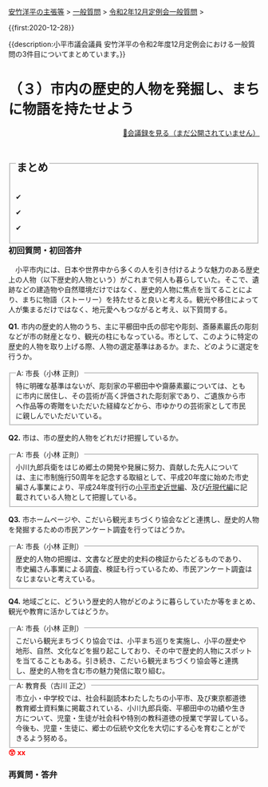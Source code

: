 <p class="breadcrumbs"><a href="../../../index.md">安竹洋平の主張等</a> > <a href="../../index.md">一般質問</a> > <a href="./index.md">令和2年12月定例会一般質問</a> > 

{{first:2020-12-28}}

{{description:小平市議会議員 安竹洋平の令和2年度12月定例会における一般質問の3件目についてまとめています。}}

<style type="text/css">
h4 {
  text-decoration: underline;
}
</style>

# （３）市内の歴史的人物を発掘し、まちに物語を持たせよう

<p style="text-align:right"><a href="https://ssp.kaigiroku.net/tenant/kodaira/SpTop.html">📄会議録を見る（まだ公開されていません）</a></p>

<fieldset class="point">
  <legend>
    <h2 class="point"> まとめ </h2>
  </legend>
  <p class="point">✔ </p>
  <p class="point">✔ </p>
  <p class="point">✔ </p>
</fieldset>

<h3 style="margin-top:0"> 初回質問・初回答弁</h3>

<div class="letter">

　小平市内には、日本や世界中から多くの人を引き付けるような魅力のある歴史上の人物（以下歴史的人物という）がこれまで何人も暮らしていた。そこで、遺跡などの建造物や自然環境だけではなく、歴史的人物に焦点を当てることにより、まちに物語（ストーリー）を持たせると良いと考える。観光や移住によって人が集まるだけではなく、地元愛へもつながると考え、以下質問する。

**Q1.** 市内の歴史的人物のうち、主に平櫛田中氏の邸宅や彫刻、斎藤素巖氏の彫刻などが市の財産となり、観光の柱にもなっている。市として、このように特定の歴史的人物を取り上げる際、人物の選定基準はあるか。また、どのように選定を行うか。

<fieldset class="touben">
<legend>A: 市長（小林 正則）</legend>
特に明確な基準はないが、彫刻家の平櫛田中や齋藤素巖については、ともに市内に居住し、その芸術が高く評価された彫刻家であり、ご遺族から市へ作品等の寄贈をいただいた経緯などから、市ゆかりの芸術家として市民に親しんでいただいている。
</fieldset>

**Q2.** 市は、市の歴史的人物をどれだけ把握しているか。

<fieldset class="touben">
<legend>A: 市長（小林 正則）</legend>
小川九郎兵衛をはじめ郷土の開発や発展に努力、貢献した先人については、主に市制施行50周年を記念する取組として、平成20年度に始めた市史編さん事業により、平成24年度刊行の<a href="https://trc-adeac.trc.co.jp/WJ11D0/WJJS05U/1321105100/1321105100100020">小平市史近世編</a>、及び<a href="https://trc-adeac.trc.co.jp/WJ11D0/WJJS05U/1321105100/1321105100100030">近現代編</a>に記載されている人物として把握している。
</fieldset>

**Q3.** 市ホームページや、こだいら観光まちづくり協会などと連携し、歴史的人物を発掘するための市民アンケート調査を行ってはどうか。

<fieldset class="touben">
<legend>A: 市長（小林 正則）</legend>
歴史的人物の把握は、文書など歴史的史料の検証からたどるものであり、市史編さん事業による調査、検証も行っているため、市民アンケート調査はなじまないと考えている。
</fieldset>

**Q4.** 地域ごとに、どういう歴史的人物がどのように暮らしていたか等をまとめ、観光や教育に活かしてはどうか。

<fieldset class="touben">
<legend>A: 市長（小林 正則）</legend>
こだいら観光まちづくり協会では、小平まち巡りを実施し、小平の歴史や地形、自然、文化などを掘り起こしており、その中で歴史的人物にスポットを当てることもある。引き続き、こだいら観光まちづくり協会等と連携し、歴史的人物を含む市の魅力発信に取り組む。
</fieldset>

<fieldset class="touben">
<legend>A: 教育長（古川 正之）</legend>
市立小・中学校では、社会科副読本わたしたちの小平市、及び東京都道徳教育郷士資料集に掲載されている、小川九郎兵衛、平櫛田中の功績や生き方について、児童・生徒が社会科や特別の教科道徳の授業で学習している。今後も、児童・生徒に、郷士の伝統や文化を大切にする心を育むことができるよう努める。
</fieldset>

<div class="tips">
<strong style="color:red">😲 xx</strong>

</div>

</div>

### 再質問・答弁